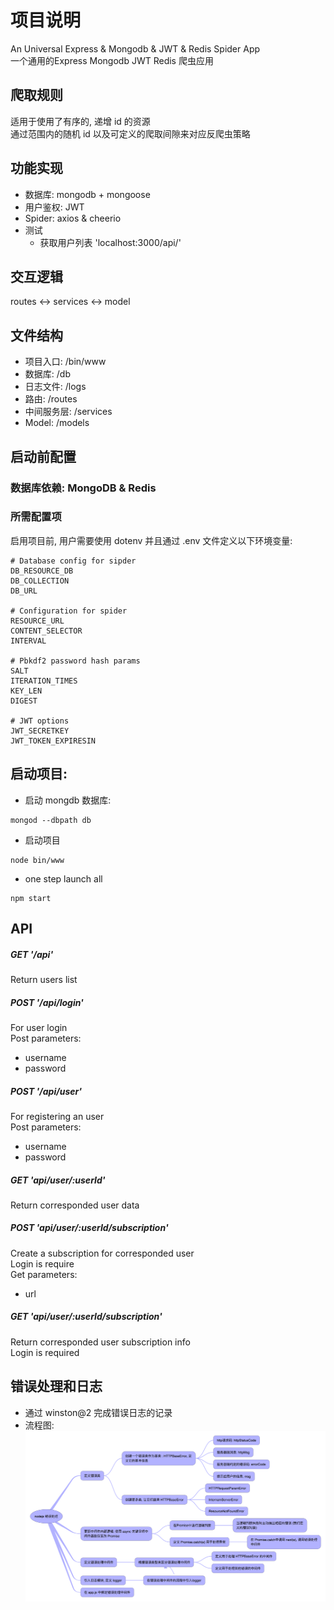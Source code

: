 # 项目说明
An Universal Express & Mongodb & JWT & Redis Spider App<br>
一个通用的Express Mongodb JWT Redis 爬虫应用

## 爬取规则
适用于使用了有序的, 递增 id 的资源\
通过范围内的随机 id 以及可定义的爬取间隙来对应反爬虫策略

## 功能实现
  * 数据库: mongodb + mongoose
  * 用户鉴权: JWT
  * Spider: axios & cheerio
  * 测试
    * 获取用户列表 'localhost:3000/api/'

## 交互逻辑
routes <-> services <-> model

## 文件结构
* 项目入口: /bin/www
* 数据库: /db
* 日志文件: /logs
* 路由: /routes
* 中间服务层: /services
* Model: /models

## 启动前配置
### 数据库依赖:  MongoDB & Redis

### 所需配置项
启用项目前, 用户需要使用 dotenv 并且通过 .env 文件定义以下环境变量:

~~~
# Database config for sipder
DB_RESOURCE_DB
DB_COLLECTION
DB_URL

# Configuration for spider
RESOURCE_URL
CONTENT_SELECTOR
INTERVAL

# Pbkdf2 password hash params
SALT
ITERATION_TIMES
KEY_LEN
DIGEST

# JWT options
JWT_SECRETKEY
JWT_TOKEN_EXPIRESIN
~~~




## 启动项目:
* 启动 mongdb 数据库:
~~~
mongod --dbpath db
~~~
* 启动项目
~~~
node bin/www
~~~
* one step launch all
~~~
npm start
~~~

## API
##### GET '/api' 
Return users list

##### POST '/api/login'
For user login\
Post parameters:
* username 
* password 

##### POST '/api/user' 
For registering an user\
Post parameters:
* username
* password

##### GET 'api/user/:userId'
Return corresponded user data

##### POST 'api/user/:userId/subscription'
Create a subscription for corresponded user\
Login is require\
Get parameters:
* url

##### GET 'api/user/:userId/subscription'
Return corresponded user subscription info\
Login is required



## 错误处理和日志
  * 通过 winston@2 完成错误日志的记录
  * 流程图:
![Error handling flow](./error-handling-flow.png)



